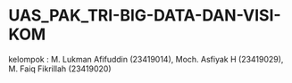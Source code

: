 # UAS_PAK_TRI-BIG-DATA-DAN-VISI-KOM
kelompok : M. Lukman Afifuddin (23419014), Moch. Asfiyak H (23419029),  M. Faiq Fikrillah (23419020)
